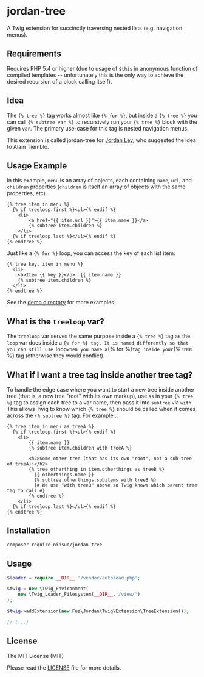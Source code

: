 # jordan-tree

A Twig extension for succinctly traversing nested lists (e.g. navigation menus).

## Requirements

Requires PHP 5.4 or higher (due to usage of `$this` in anonymous function of compiled templates -- unfortunately this is the only way to achieve the desired recursion of a block calling itself).

## Idea

The `{% tree %}` tag works almost like `{% for %}`, but inside a `{% tree %}` you can call `{% subtree var %}` to
recursively run your `{% tree %}` block with the given `var`. The primary use-case for this tag is nested navigation menus.

This extension is called jordan-tree for [Jordan Lev](https://github.com/jordanlev), who suggested the idea to Alain Tiemblo.

## Usage Example

In this example, `menu` is an array of objects, each containing `name`, `url`, and `children` properties (`children` is itself an array of objects with the same properties, etc).

```jinja
{% tree item in menu %}
  {% if treeloop.first %}<ul>{% endif %}
    <li>
        <a href="{{ item.url }}">{{ item.name }}</a>
        {% subtree item.children %}
    </li>
  {% if treeloop.last %}</ul>{% endif %}
{% endtree %}
```

Just like a `{% for %}` loop, you can access the key of each list item:
```jinja
{% tree key, item in menu %}
  <li>
    <b>Item {{ key }}</b>: {{ item.name }}
    {% subtree item.children %}
  </li>
{% endtree %}
```

See the [demo directory](demo/) for more examples


## What is the `treeloop` var?

The `treeloop` var serves the same purpose inside a `{% tree %}` tag as the `loop` var does inside a `{% for %} tag. It is named differently so that you can still use `loop` when you have a `{% for %}` tag inside your `{% tree %} tag (otherwise they would conflict).


## What if I want a tree tag inside another tree tag?

To handle the edge case where you want to start a new tree inside another tree (that is, a new tree "root" with its own markup), use `as` in your `{% tree %}` tag to assign each tree to a var name, then pass it into `subtree` via `with`. This allows Twig to know which `{% tree %}` should be called when it comes across the `{% subtree %}` tag. For example...

```jinja
{% tree item in menu as treeA %}
  {% if treeloop.first %}<ul>{% endif %}
    <li>
        {{ item.name }}
        {% subtree item.children with treeA %}
        
        <h2>Some other tree (that has its own "root", not a sub-tree of treeA):</h2>
        {% tree otherthing in item.otherthings as treeB %}
          {{ otherthings.name }}
          {% subtree otherthings.subitems with treeB %}
          {# We use "with treeB" above so Twig knows which parent tree tag to call #}
        {% endtree %}
    </li>
  {% if treeloop.last %}</ul>{% endif %}
{% endtree %}
```

## Installation

```sh
composer require ninsuo/jordan-tree
```

## Usage

```php
$loader = require __DIR__.'/vendor/autoload.php';

$twig = new \Twig_Environment(
    new \Twig_Loader_Filesystem(__DIR__.'/view/')
);

$twig->addExtension(new Fuz\Jordan\Twig\Extension\TreeExtension());

// (...)
```

## License

The MIT License (MIT)

Please read the [LICENSE](LICENSE) file for more details.
